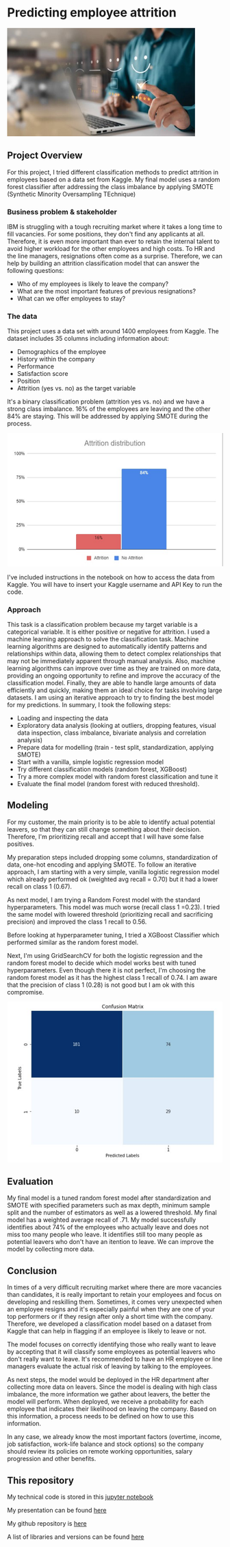 # Predicting employee attrition
![rating](https://github.com/Julez89/ds_phase_5/blob/main/images/rating.jpg)


## Project Overview
For this project, I tried different classification methods to predict attrition in employees based on a data set from Kaggle.
My final model uses a random forest classifier after addressing the class imbalance by applying SMOTE (Synthetic Minority Oversampling TEchnique)

### Business problem & stakeholder
IBM is struggling with a tough recruiting market where it takes a long time to fill vacancies. For some positions, they don't find any applicants at all. 
Therefore, it is even more important than ever to retain the internal talent to avoid higher workload for the other employees and high costs.
To HR and the line managers, resignations often come as a surprise. Therefore, we can help by building an attrition classification model that can answer the following questions:

- Who of my employees is likely to leave the company?
- What are the most important features of previous resignations?
- What can we offer employees to stay?

### The data
This project uses a data set with around 1400 employees from Kaggle. The dataset includes 35 columns including information about:
- Demographics of the employee
- History within the company
- Performance
- Satisfaction score
- Position
- Attrition (yes vs. no) as the target variable

It's a binary classification problem (attrition yes vs. no) and we have a strong class imbalance. 16% of the employees are leaving and the other 84% are staying.
This will be addressed by applying SMOTE during the process.

![target](https://github.com/Julez89/ds_phase_5/blob/main/images/attrition.jpg)

I've included instructions in the notebook on how to access the data from Kaggle. You will have to insert your Kaggle username and API Key to run the code.

### Approach

This task is a classification problem because my target variable is a categorical variable. It is either positive or negative for attrition.
I used a machine learning approach to solve the classification task. Machine learning algorithms are designed to automatically identify patterns and relationships within data, allowing them to detect complex relationships that may not be immediately apparent through manual analysis. Also, machine learning algorithms can improve over time as they are trained on more data, providing an ongoing opportunity to refine and improve the accuracy of the classification model. Finally, they are able to handle large amounts of data efficiently and quickly, making them an ideal choice for tasks involving large datasets. 
I am using an iterative approach to try to finding the best model for my predictions.
In summary, I took the following steps:
- Loading and inspecting the data
- Exploratory data analysis (looking at outliers, dropping features, visual data inspection, class imbalance, bivariate analysis and correlation analysis)
- Prepare data for modelling (train - test split, standardization, applying SMOTE)
- Start with a vanilla, simple logistic regression model
- Try different classification models (random forest, XGBoost)
- Try a more complex model with random forest classification and tune it
- Evaluate the final model (random forest with reduced threshold).

## Modeling

For my customer, the main priority is to be able to identify actual potential leavers, so that they can still change something about their decision. 
Therefore, I'm prioritizing recall and accept that I will have some false positives.

My preparation steps included dropping some columns, standardization of data, one-hot encoding and applying SMOTE. 
To follow an iterative approach, I am starting with a very simple, vanilla logistic regression model which already performed ok (weighted avg recall = 0.70) but it had a lower recall on class 1 (0.67). 

As next model, I am trying a Random Forest model with the standard hyperparameters. This model was much worse (recall class 1 =0.23). 
I tried the same model with lowered threshold (prioritizing recall and sacrificing precision) and improved the class 1 recall to 0.56. 

Before looking at hyperparameter tuning, I tried a XGBoost Classifier which performed similar as the random forest model.

Next, I'm using GridSearchCV for both the logistic regression and the random forest model to decide which model works best with tuned hyperparameters. 
Even though there it is not perfect, I'm choosing the random forest model as it has the highest class 1 recall of 0.74. I am aware that the precision of class 1 (0.28) is not good but I am ok with this compromise.

![matrix](https://github.com/Julez89/ds_phase_5/blob/main/images/confusion.jpg)

## Evaluation

My final model is a tuned random forest model after standardization and SMOTE with specified parameters such as max depth, minimum sample split and the number of estimators as well as a lowered threshold. 
My final model has a weighted average recall of .71. My model successfully identifies about 74% of the employees who actually leave and does not miss too many people who leave. It identifies still too many people as potential leavers who don't have an itention to leave.
We can improve the model by collecting more data.

## Conclusion
In times of a very difficult recruiting market where there are more vacancies than candidates, it is really important to retain your employees and focus on developing and reskilling them. 
Sometimes, it comes very unexpected when an employee resigns and it's especially painful when they are one of your top performers or if they resign after only a short time with the company. 
Therefore, we developed a classification model based on a dataset from Kaggle that can help in flagging if an employee is likely to leave or not.

The model focuses on correctly identifying those who really want to leave by accepting that it will classify some employees as potential leavers who don't really want to leave. 
It's recommended to have an HR employee or line managers evaluate the actual risk of leaving by talking to the employees.

As next steps, the model would be deployed in the HR department after collecting more data on leavers. 
Since the model is dealing with high class imbalance, the more information we gather about leavers, the better the model will perform. 
When deployed, we receive a probability for each employee that indicates their likelihood on leaving the company. Based on this information, a process needs to be defined on how to use this information.

In any case, we already know the most important factors (overtime, income, job satisfaction, work-life balance and stock options) so the company should review its policies on remote working opportunities, 
salary progression and other benefits.

## This repository
My technical code is stored in this [jupyter notebook](https://github.com/Julez89/ds_phase_5/blob/main/Deliverables/notebook.pdf)

My presentation can be found [here](https://github.com/Julez89/ds_phase_5/blob/main/Deliverables/presentation.pdf)

My github repository is [here](https://github.com/Julez89/ds_phase_5/blob/main/Deliverables/github.pdf)

A list of libraries and versions can be found [here](https://github.com/Julez89/ds_phase_5/blob/main/requirements.txt)